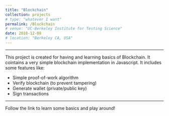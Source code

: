 ```yaml
---
title: "Blockchain"
collection: projects
# type: "whatever I want"
permalink: /Blockchain
# venue: "UC-Berkeley Institute for Testing Science"
date: 2018-12-08
# location: "Berkeley CA, USA"
---
```

---
This project is  created for having and learning basics of Blockchain. It cointains a very simple blockchain implementation in Javascript. It includes some features like:
* Simple proof-of-work algorithm
* Verify blockchain (to prevent tampering)
* Generate wallet (private/public key)
* Sign transactions 
---
Follow the link to learn some basics and play around!